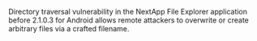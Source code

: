 Directory traversal vulnerability in the NextApp File Explorer application before 2.1.0.3 for Android allows remote attackers to overwrite or create arbitrary files via a crafted filename.